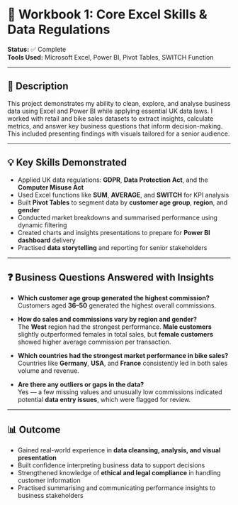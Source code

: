 # 📘 Workbook 1: Core Excel Skills & Data Regulations  
**Status:** ✅ Complete  
**Tools Used:** Microsoft Excel, Power BI, Pivot Tables, SWITCH Function  

---

## 📄 Description  
This project demonstrates my ability to clean, explore, and analyse business data using Excel and Power BI while applying essential UK data laws. I worked with retail and bike sales datasets to extract insights, calculate metrics, and answer key business questions that inform decision-making. This included presenting findings with visuals tailored for a senior audience.

---

## 💡 Key Skills Demonstrated  
- Applied UK data regulations: **GDPR**, **Data Protection Act**, and the **Computer Misuse Act**
- Used Excel functions like **SUM**, **AVERAGE**, and **SWITCH** for KPI analysis  
- Built **Pivot Tables** to segment data by **customer age group**, **region**, and **gender**  
- Conducted market breakdowns and summarised performance using dynamic filtering  
- Created charts and insights presentations to prepare for **Power BI dashboard** delivery  
- Practised **data storytelling** and reporting for senior stakeholders  

---

## ❓ Business Questions Answered with Insights

- **Which customer age group generated the highest commission?**  
  Customers aged **36–50** generated the highest overall commissions.

- **How do sales and commissions vary by region and gender?**  
  The **West** region had the strongest performance. **Male customers** slightly outperformed females in total sales, but **female customers** showed higher average commission per transaction.

- **Which countries had the strongest market performance in bike sales?**  
  Countries like **Germany**, **USA**, and **France** consistently led in both sales volume and revenue.

- **Are there any outliers or gaps in the data?**  
  Yes — a few missing values and unusually low commissions indicated potential **data entry issues**, which were flagged for review.

---

## 📊 Outcome  
- Gained real-world experience in **data cleansing, analysis, and visual presentation**  
- Built confidence interpreting business data to support decisions  
- Strengthened knowledge of **ethical and legal compliance** in handling customer information  
- Practised summarising and communicating performance insights to business stakeholders



